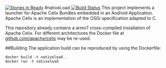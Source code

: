 [![Stories in Ready](https://badge.waffle.io/bpetri/nativeLoad.png?label=ready&title=Ready)](https://waffle.io/bpetri/nativeLoad)
#nativeLoad [![Build Status](https://travis-ci.org/bpetri/nativeLoad.svg?branch=master)](https://travis-ci.org/bpetri/nativeLoad)
This project implements a launcher for Apache Celix Bundles embedded in an Android Application. Apache Celix is an implementation of the OSGi specification adapted to C. 

This repository already contains a armv7 cross-compiled installation of Apache Celix. For different architectures the Docker file at [github.com/apache/celix](https://github.com/apache/celix/tree/feature/CELIX-247_android_support) may be re-used.


##Building
The application build can be reproduced by using the Dockerfile:
```
docker build -t nativeload .
docker run -t nativeload
```

